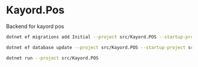 # Kayord.Pos

Backend for kayord pos

```bash
dotnet ef migrations add Initial --project src/Kayord.POS --startup-project src/Kayord.POS --output-dir Data/Migrations

dotnet ef database update --project src/Kayord.POS --startup-project src/Kayord.POS

dotnet run --project src/Kayord.POS
```